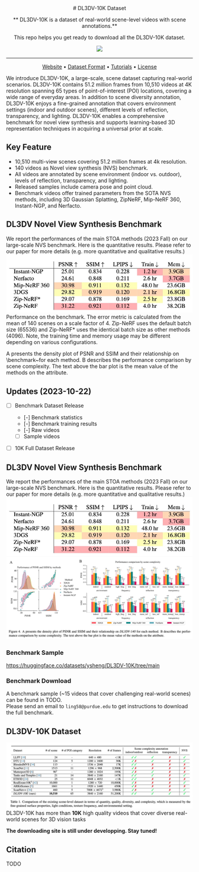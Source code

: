 <div align="center">
# DL3DV-10K Dataset 
	
** DL3DV-10K is a dataset of real-world scene-level videos with scene annotations.**

This repo helps you get ready to download all the DL3DV-10K dataset.

<img src="imgs/img_2.jpg" width="1000px">

---
<p align="center">
  <a href="[https://dl3dv-10k.github.io/DL3DV-10K/]">Website</a> •
  <a href="#dataset-format">Dataset Format</a> •
  <a href="#tutorials">Tutorials</a> •
  <a href="#license">License</a>
</p>

</div>

We introduce DL3DV-10K, a large-scale, scene dataset capturing real-world scenarios. DL3DV-10K contains 51.2 million frames from 10,510 videos at 4K resolution spanning 65 types of point-of-interest (POI) locations, covering a wide range of everyday areas. In addition to scene diversity annotation, DL3DV-10K enjoys a fine-grained annotation that covers environment settings (indoor and outdoor scenes),  different levels of reflection, transparency, and lighting. DL3DV-10K enables a comprehensive benchmark for novel view synthesis and supports learning-based 3D representation techniques in acquiring a universal prior at scale.


## Key Feature
- 10,510 multi-view scenes covering 51.2 million frames at 4k resolution.
- 140 videos as Novel view synthesis (NVS) benchmark.
- All videos are annotated by scene environment (indoor vs. outdoor), levels of reflection, transparency, and lighting.
- Released samples include camera pose and point cloud.
- Benchmark videos offer trained parameters from the SOTA NVS methods, including 3D Gaussian Splatting, ZipNeRF, Mip-NeRF 360, Instant-NGP, and Nerfacto.


## DL3DV Novel View Synthesis Benchmark 
We report the performances of the main STOA methods (2023 Fall) on our large-scale NVS benchmark. Here is the quantitative results. Please refer to our paper for more details (e.g. more quantitative and qualitative results.)
<img src="imgs/nvs-benchmark-comparsion.jpg" alt="Benchmark Table" width="600px">
Performance on the benchmark. The error metric is calculated from the mean of 140 scenes on a scale factor of 4. Zip-NeRF uses the default batch size (65536) and Zip-NeRF* uses the identical batch size as other methods (4096). Note, the training time and memory usage may be different depending on various configurations. 


A presents the density plot of PSNR and SSIM and their relationship on \benchmark~for each method. B describes the performance comparison by scene complexity. The text above the bar plot is the mean value of the methods on the attribute.

## Updates (2023-10-22)
- [ ] Benchmark Dataset Release
	- [-] Benchmark statistics 
	- [-] Benchmark training results  
	- [-] Raw videos 
	- [ ] Sample videos 

- [ ] 10K Full Dataset Release





## DL3DV Novel View Synthesis Benchmark 
We report the performances of the main STOA methods (2023 Fall) on our large-scale NVS benchmark. Here is the quantitative results. Please refer to our paper for more details (e.g. more quantitative and qualitative results.)
![Benchmark Table](imgs/nvs-benchmark-tables.jpg)
![Benchmark Plot](imgs/nvs-benchmark-plot.jpg)

### Benchmark Sample 
https://huggingface.co/datasets/ysheng/DL3DV-10K/tree/main

### Benchmark Download 
A benchmark sample (~15 videos that cover challenging real-world scenes) can be found in TODO.  
Please send an email to `ling58@purdue.edu` to get instructions to download the full benchmark.   


## DL3DV-10K Dataset 
![Dataset Quantity](imgs/dataset-quantity.jpg)
DL3DV-10K has more than **10K** high quality videos that cover diverse real-world scenes for 3D vision tasks 

**The downloading site is still under developping. Stay tuned!**



## Citation
TODO


<!-- ## Dataset Distributions

## Download 
### DL3DV-10K Dataset
**Stay tuned!**

### NVS Benchmark
 -->
